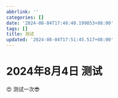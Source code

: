 ```yaml
---
abbrlink: ''
categories: []
date: '2024-08-04T17:48:40.199853+08:00'
tags: []
title: 测试
updated: '2024-08-04T17:51:45.517+08:00'
---
```

# 2024年8月4日 测试

😍 测试一次😎
